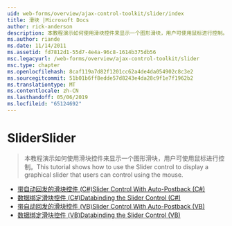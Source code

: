 ```yaml
---
uid: web-forms/overview/ajax-control-toolkit/slider/index
title: 滑块 |Microsoft Docs
author: rick-anderson
description: 本教程演示如何使用滑块控件来显示一个图形滑块，用户可使用鼠标进行控制。
ms.author: riande
ms.date: 11/14/2011
ms.assetid: fd7812d1-55d7-4e4a-96c8-1614b375db56
msc.legacyurl: /web-forms/overview/ajax-control-toolkit/slider
msc.type: chapter
ms.openlocfilehash: 8caf119a7d82f1201cc62a4de4da054902c8c3e2
ms.sourcegitcommit: 51b01b6ff8edde57d8243e4da28c9f1e7f1962b2
ms.translationtype: MT
ms.contentlocale: zh-CN
ms.lasthandoff: 05/06/2019
ms.locfileid: "65124692"
---
```

# <a name="slider"></a><span data-ttu-id="959e0-103">Slider</span><span class="sxs-lookup"><span data-stu-id="959e0-103">Slider</span></span>

> <span data-ttu-id="959e0-104">本教程演示如何使用滑块控件来显示一个图形滑块，用户可使用鼠标进行控制。</span><span class="sxs-lookup"><span data-stu-id="959e0-104">This tutorial shows how to use the Slider control to display a graphical slider that users can control using the mouse.</span></span>

- [<span data-ttu-id="959e0-105">带自动回发的滑块控件 (C#)</span><span class="sxs-lookup"><span data-stu-id="959e0-105">Slider Control With Auto-Postback (C#)</span></span>](using-the-slider-control-with-auto-postback-cs.md)
- [<span data-ttu-id="959e0-106">数据绑定滑块控件 (C#)</span><span class="sxs-lookup"><span data-stu-id="959e0-106">Databinding the Slider Control (C#)</span></span>](databinding-the-slider-control-cs.md)
- [<span data-ttu-id="959e0-107">带自动回发的滑块控件 (VB)</span><span class="sxs-lookup"><span data-stu-id="959e0-107">Slider Control With Auto-Postback (VB)</span></span>](using-the-slider-control-with-auto-postback-vb.md)
- [<span data-ttu-id="959e0-108">数据绑定滑块控件 (VB)</span><span class="sxs-lookup"><span data-stu-id="959e0-108">Databinding the Slider Control (VB)</span></span>](databinding-the-slider-control-vb.md)

